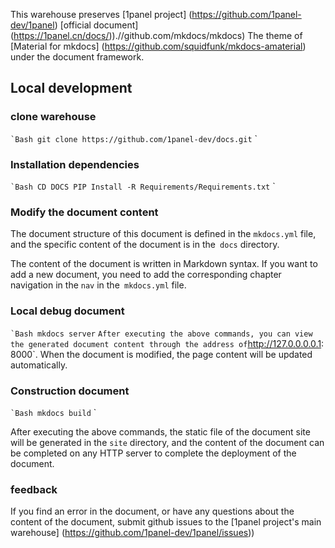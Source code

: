 This warehouse preserves [1panel project] (https://github.com/1panel-dev/1panel) [official document] (https://1panel.cn/docs/)).//github.com/mkdocs/mkdocs) The theme of [Material for mkdocs] (https://github.com/squidfunk/mkdocs-amaterial) under the document framework.

## Local development

### clone warehouse
`` `Bash
git clone https://github.com/1panel-dev/docs.git
`` `

### Installation dependencies
`` `Bash
CD DOCS
PIP Install -R Requirements/Requirements.txt
`` `

### Modify the document content

The document structure of this document is defined in the `mkdocs.yml` file, and the specific content of the document is in the` docs` directory.

The content of the document is written in Markdown syntax. If you want to add a new document, you need to add the corresponding chapter navigation in the `nav` in the` mkdocs.yml` file.

### Local debug document
`` `Bash
mkdocs server
`` `
After executing the above commands, you can view the generated document content through the address of `http://127.0.0.0.0.1: 8000`. When the document is modified, the page content will be updated automatically.

### Construction document
`` `Bash
mkdocs build
`` `

After executing the above commands, the static file of the document site will be generated in the `site` directory, and the content of the document can be completed on any HTTP server to complete the deployment of the document.

### feedback

If you find an error in the document, or have any questions about the content of the document, submit github issues to the [1panel project's main warehouse] (https://github.com/1panel-dev/1panel/issues))
